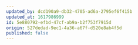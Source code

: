 ```yaml
---
updated_by: dcd190a9-db32-4705-ad6a-2795ef6f415b
updated_at: 1617986999
id: 5e880792-efbd-47cf-ab9a-b2f753f7915d
origin: 527dedad-9ec1-4a36-a67f-d520e8ab4f5d
published: false
---
```


